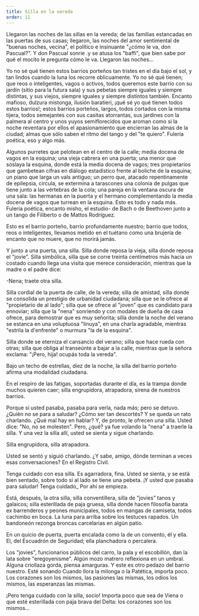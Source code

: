 ```yaml
---
title: Silla en la vereda
order: 11
---
```


Llegaron las noches de las sillas en la vereda; de las familias estanca­das en las puertas de sus casas; llegaron, las noches del amor sentimental de "buenas noches, vecina", el político e insinuante "¿cómo le va, don Pascual?". Y don Pascual sonrie .y se atusa los "baffi", que bien sabe por qué el mocito le pregunta cómo le va. Llegaron las noches...

Yo no sé qué tienen estos barrios porteños tan tristes en el día bajo el sol, y tan lindos cuando la luna los recorre oblicuamente. Yo no sé qué tienen; que reos o inteligentes, vagos o activos, todos queremos este ba­rrio con su jardín (sitio para la futura sala) y sus pebetas siempre iguales y siempre distintas, y sus viejos, siempre iguales y siempre distintos también. 	Encanto mafioso, dulzura mistonga, ilusión baratieri, ¡qué sé yo qué tienen todos estos barrios!; estos barrios porteños, largos, todos corta­dos con la misma tijera, todos semejantes con sus casitas atorrantas, sus jardines con la palmera al centro y unos yuyos semiflorecidos que aro­man como si la noche reventara por ellos el apasionamiento que encie­rran las almas de la ciudad; almas que sólo saben el ritmo del tango y del "te quiero". Fulería poética, eso y algo más.

Algunos purretes que pelotean en el centro de la calle; media docena de vagos en la esquina; una vieja cabrera en una puerta; una menor que soslaya la esquina, donde está la media docena de vagos; tres propieta­rios que gambetean cifras en diálogo estadístico frente al boliche de la esquina; un piano que larga un vals antiguo; un perro que, atacado re­pentinamente de epilepsia, circula, se extermina a tarascones una colonia de pulgas que tiene junto a las vértebras de la cola; una pareja en la ven­tana oscura de una sala: las hermanas en la puerta y el hermano comple­mentando la media docena de vagos que turrean en la esquina. Esto es todo y nada más. Fulería poética, encanto misho, el estudio- de Bach o de Beethoven junto a un tango de Filiberto o de Mattos Rodríguez.

Esto es el barrio porteño, barrio profundamente nuestro; barrio que todos, reos o inteligentes, llevamos metido en el tuétano como una bruje­ría de encanto que no muere, que no morirá jamás.

Y junto a una puerta, una silla. Silla donde reposa la vieja, silla don­de reposa el "jovie". Silla simbólica, silla que se corre treinta centíme­tros más hacia un costado cuando llega una visita que merece considera­ción, mientras que la madre o el padre dice:

-Nena; traete otra silla.

Silla cordial de la puerta de calle, de la vereda; silla de amistad, silla donde se consolida un prestigio de urbanidad ciudadana; silla que se le ofrece al "propietario de al lado"; silla que se ofrece al "joven" que es candidato para ennoviar; silla que la "nena" sonriendo y con modales de dueña de casa ofrece, para demostrar que es muy señorita; silla donde la noche del verano se estanca en una voluptuosa "linuya", en una char­la agradable, mientras "estrila la d'enfrente" o murmura "la de la esqui­na".

Silla donde se eterniza el cansancio del verano; silla que hace rueda con otras; silla que obliga al transeúnte a bajar a la calle, mientras que la señora exclama: "¡Pero, hija! ocupás toda la vereda".

Bajo un techo de estrellas, diez de la noche, la silla del barrio porte­ño afirma una modalidad ciudadana.

En el respiro de las fatigas, soportadas durante el día, es la trampa donde muchos quieren caer; silla engrupidora, atrapadora, sirena de nues­tros barrios.

Porque si usted pasaba, pasaba para verla, nada más; pero se detu­vo. ¿Quién no se para a saludar? ¿Cómo ser tan descortés? Y se queda un rato charlando. ¿Qué mal hay en hablar? Y, de pronto, le ofrecen una silla. Usted dice: "No, no se molesten". Pero, ¿qué? ya fue volando la "nena" a traerle la silla. Y una vez la silla allí, usted se sienta y sigue charlando.

Silla engrupidora, silla atrapadora.

Usted se sentó y siguió charlando. ¿Y sabe, amigo, dónde terminan a veces esas conversaciones? En el Registro Civil.

Tenga cuidado con esa silla. Es agarradora, fina. Usted se sienta, y se está bien sentado, sobre todo si al lado se tiene una pebeta. ¡Y usted que pasaba para saludar! Tenga cuidado_ Por ahí se empieza.

Está, después, la otra silla, silla conventillera, silla de "jovies" ta­nos y galaicos; silla esterillada de paja gruesa, silla donde hacen filosofía barata ex barrenderos y peones municipales, todos en mangas de camise­ta, todos	cachimbo en boca. La luna para arriba sobre los testuces rapa­dos. Un bandoneón rezonga broncas carcelarias en algún patio.

En un quicio de puerta, puerta encalada como la de un convento, él y ella. El, del Escuadrón de Seguridad; ella planchadora o percalera. 	

Los "jovies", funcionarios públicos del carro, la pala y el escobi­llón, dan la lata sobre "eregoyenisme". Algún mozo matrero reflexiona en un umbral. Alguna criollaza gorda, piensa amarguras. Y este es otro pedazo del barrio nuestro. Esté sonando Cuando llora la milonga o la Patética, importa poco. Los corazones son los mismos, las pasiones las mismas, los odios los mismos, las esperanzas las mismas.

¡Pero tenga cuidado con la silla, socio! Importa poco que sea de Viena o que esté esterillada con paja brava del Delta: los corazones son los mismos... 
